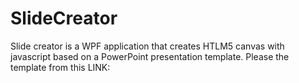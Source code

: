 # SlideCreator
Slide creator is a WPF application that creates HTLM5 canvas with javascript based on a PowerPoint presentation template.
Please the template from this LINK:
